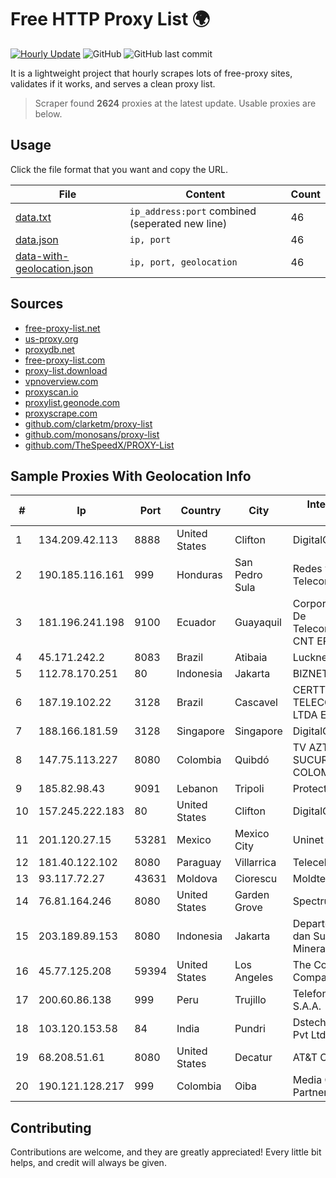 
# Free HTTP Proxy List 🌍

[![Hourly Update](https://github.com/mertguvencli/http-proxy-list/actions/workflows/main.yml/badge.svg?branch=main)](https://github.com/mertguvencli/http-proxy-list/actions/workflows/main.yml)
![GitHub](https://img.shields.io/github/license/mertguvencli/http-proxy-list)
![GitHub last commit](https://img.shields.io/github/last-commit/mertguvencli/http-proxy-list)

It is a lightweight project that hourly scrapes lots of free-proxy sites, validates if it works, and serves a clean proxy list.


> Scraper found **2624** proxies at the latest update. Usable proxies are below.

## Usage

Click the file format that you want and copy the URL.


|File|Content|Count|
|----|-------|-----|
|[data.txt](https://raw.githubusercontent.com/mertguvencli/http-proxy-list/main/proxy-list/data.txt)|`ip_address:port` combined (seperated new line)|46|
|[data.json](https://raw.githubusercontent.com/mertguvencli/http-proxy-list/main/proxy-list/data.json)|`ip, port`|46|
|[data-with-geolocation.json](https://raw.githubusercontent.com/mertguvencli/http-proxy-list/main/proxy-list/data-with-geolocation.json)|`ip, port, geolocation`|46|

## Sources

* [free-proxy-list.net](https://free-proxy-list.net)
* [us-proxy.org](https://www.us-proxy.org)
* [proxydb.net](http://proxydb.net)
* [free-proxy-list.com](https://free-proxy-list.com/?page=&port=&type%5B%5D=http&type%5B%5D=https&up_time=0&search=Search)
* [proxy-list.download](https://www.proxy-list.download/HTTP)
* [vpnoverview.com](https://vpnoverview.com/privacy/anonymous-browsing/free-proxy-servers)
* [proxyscan.io](https://www.proxyscan.io)
* [proxylist.geonode.com](https://proxylist.geonode.com/api/proxy-list?limit=300&page=1&sort_by=lastChecked&sort_type=desc&protocols=http,https)
* [proxyscrape.com](https://api.proxyscrape.com/v2/?request=displayproxies&protocol=http&timeout=10000&country=all&ssl=all&anonymity=all)
* [github.com/clarketm/proxy-list](https://raw.githubusercontent.com/clarketm/proxy-list/master/proxy-list-raw.txt)
* [github.com/monosans/proxy-list](https://raw.githubusercontent.com/monosans/proxy-list/main/proxies/http.txt)
* [github.com/TheSpeedX/PROXY-List](https://raw.githubusercontent.com/TheSpeedX/PROXY-List/master/http.txt)


## Sample Proxies With Geolocation Info

|#|Ip|Port|Country|City|Internet Service Provider|
|-|--|----|-------|----|-------------------------|
|1|134.209.42.113|8888|United States|Clifton|DigitalOcean, LLC|
|2|190.185.116.161|999|Honduras|San Pedro Sula|Redes y Telecomunicaciones|
|3|181.196.241.198|9100|Ecuador|Guayaquil|Corporacion Nacional De Telecomunicaciones - CNT EP|
|4|45.171.242.2|8083|Brazil|Atibaia|Lucknet Telecom|
|5|112.78.170.251|80|Indonesia|Jakarta|BIZNET|
|6|187.19.102.22|3128|Brazil|Cascavel|CERTTO TELECOMUNICAÇÕES LTDA EPP|
|7|188.166.181.59|3128|Singapore|Singapore|DigitalOcean, LLC|
|8|147.75.113.227|8080|Colombia|Quibdó|TV AZTECA SUCURSAL COLOMBIA|
|9|185.82.98.43|9091|Lebanon|Tripoli|Protected|
|10|157.245.222.183|80|United States|Clifton|DigitalOcean, LLC|
|11|201.120.27.15|53281|Mexico|Mexico City|Uninet S.A. de C.V|
|12|181.40.122.102|8080|Paraguay|Villarrica|Telecel S.A.|
|13|93.117.72.27|43631|Moldova|Ciorescu|Moldtelecom SA|
|14|76.81.164.246|8080|United States|Garden Grove|Spectrum|
|15|203.189.89.153|8080|Indonesia|Jakarta|Departemen Energi dan Sumber Daya Mineral|
|16|45.77.125.208|59394|United States|Los Angeles|The Constant Company|
|17|200.60.86.138|999|Peru|Trujillo|Telefonica del Peru S.A.A.|
|18|103.120.153.58|84|India|Pundri|Dstech Cyberspace Pvt Ltd|
|19|68.208.51.61|8080|United States|Decatur|AT&T Corp|
|20|190.121.128.217|999|Colombia|Oiba|Media Commerce Partners S.A|



## Contributing

Contributions are welcome, and they are greatly appreciated! Every
little bit helps, and credit will always be given.

